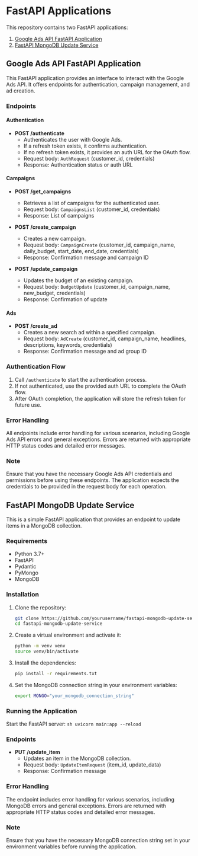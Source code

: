# FastAPI Applications

This repository contains two FastAPI applications:

1. [Google Ads API FastAPI Application](#google-ads-api-fastapi-application)
2. [FastAPI MongoDB Update Service](#fastapi-mongodb-update-service)

## Google Ads API FastAPI Application

This FastAPI application provides an interface to interact with the Google Ads API. It offers endpoints for authentication, campaign management, and ad creation.

### Endpoints

#### Authentication

- **POST /authenticate**
  - Authenticates the user with Google Ads.
  - If a refresh token exists, it confirms authentication.
  - If no refresh token exists, it provides an auth URL for the OAuth flow.
  - Request body: `AuthRequest` (customer_id, credentials)
  - Response: Authentication status or auth URL

#### Campaigns

- **POST /get_campaigns**
  - Retrieves a list of campaigns for the authenticated user.
  - Request body: `CampaignsList` (customer_id, credentials)
  - Response: List of campaigns

- **POST /create_campaign**
  - Creates a new campaign.
  - Request body: `CampaignCreate` (customer_id, campaign_name, daily_budget, start_date, end_date, credentials)
  - Response: Confirmation message and campaign ID

- **POST /update_campaign**
  - Updates the budget of an existing campaign.
  - Request body: `BudgetUpdate` (customer_id, campaign_name, new_budget, credentials)
  - Response: Confirmation of update

#### Ads

- **POST /create_ad**
  - Creates a new search ad within a specified campaign.
  - Request body: `AdCreate` (customer_id, campaign_name, headlines, descriptions, keywords, credentials)
  - Response: Confirmation message and ad group ID

### Authentication Flow

1. Call `/authenticate` to start the authentication process.
2. If not authenticated, use the provided auth URL to complete the OAuth flow.
3. After OAuth completion, the application will store the refresh token for future use.

### Error Handling

All endpoints include error handling for various scenarios, including Google Ads API errors and general exceptions. Errors are returned with appropriate HTTP status codes and detailed error messages.

### Note

Ensure that you have the necessary Google Ads API credentials and permissions before using these endpoints. The application expects the credentials to be provided in the request body for each operation.

## FastAPI MongoDB Update Service

This is a simple FastAPI application that provides an endpoint to update items in a MongoDB collection.

### Requirements

- Python 3.7+
- FastAPI
- Pydantic
- PyMongo
- MongoDB

### Installation

1. Clone the repository:
    ```sh
    git clone https://github.com/yourusername/fastapi-mongodb-update-service.git
    cd fastapi-mongodb-update-service
    ```

2. Create a virtual environment and activate it:
    ```sh
    python -m venv venv
    source venv/bin/activate  
    ```

3. Install the dependencies:
    ```sh
    pip install -r requirements.txt
    ```

4. Set the MongoDB connection string in your environment variables:
    ```sh
    export MONGO="your_mongodb_connection_string"
    ```

### Running the Application

Start the FastAPI server:
    ```sh
    uvicorn main:app --reload
    ```

### Endpoints

- **PUT /update_item**
  - Updates an item in the MongoDB collection.
  - Request body: `UpdateItemRequest` (item_id, update_data)
  - Response: Confirmation message

### Error Handling

The endpoint includes error handling for various scenarios, including MongoDB errors and general exceptions. Errors are returned with appropriate HTTP status codes and detailed error messages.

### Note

Ensure that you have the necessary MongoDB connection string set in your environment variables before running the application.